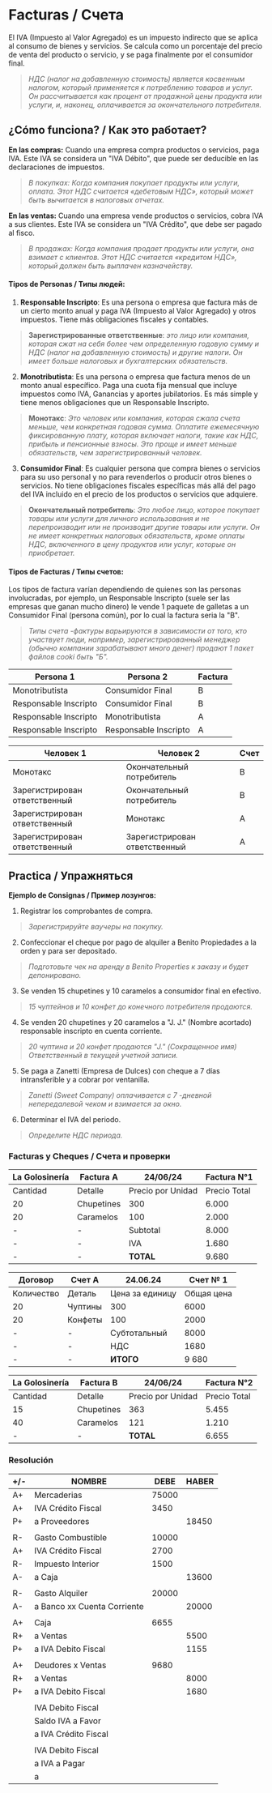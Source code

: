 #  Facturas / Счета
El IVA (Impuesto al Valor Agregado) es un impuesto indirecto que se aplica al consumo de bienes y servicios. Se calcula como un porcentaje del precio de venta del producto o servicio, y se paga finalmente por el consumidor final.
>*НДС (налог на добавленную стоимость) является косвенным налогом, который применяется к потреблению товаров и услуг. Он рассчитывается как процент от продажной цены продукта или услуги, и, наконец, оплачивается за окончательного потребителя.*
## ¿Cómo funciona? / Как это работает?
**En las compras:** Cuando una empresa compra productos o servicios, paga IVA. Este IVA se considera un "IVA Débito", que puede ser deducible en las declaraciones de impuestos.
>*В покупках: Когда компания покупает продукты или услуги, оплата. Этот НДС считается «дебетовым НДС», который может быть вычитается в налоговых отчетах.*

**En las ventas:** Cuando una empresa vende productos o servicios, cobra IVA a sus clientes. Este IVA se considera un "IVA Crédito", que debe ser pagado al fisco.
>*В продажах: Когда компания продает продукты или услуги, она взимает с клиентов. Этот НДС считается «кредитом НДС», который должен быть выплачен казначейству.*

#### Tipos de Personas / Типы людей:
1. **Responsable Inscripto**: Es una persona o empresa que factura más de un cierto monto anual y paga IVA (Impuesto al Valor Agregado) y otros impuestos. Tiene más obligaciones fiscales y contables.
>**Зарегистрированные ответственные**: *это лицо или компания, которая сжат на себя более чем определенную годовую сумму и НДС (налог на добавленную стоимость) и другие налоги. Он имеет больше налоговых и бухгалтерских обязательств.*

2. **Monotributista**: Es una persona o empresa que factura menos de un monto anual específico. Paga una cuota fija mensual que incluye impuestos como IVA, Ganancias y aportes jubilatorios. Es más simple y tiene menos obligaciones que un Responsable Inscripto.
>**Монотакс**: *Это человек или компания, которая сжала счета меньше, чем конкретная годовая сумма. Оплатите ежемесячную фиксированную плату, которая включает налоги, такие как НДС, прибыль и пенсионные взносы. Это проще и имеет меньше обязательств, чем зарегистрированный человек.*

3. **Consumidor Final**: Es cualquier persona que compra bienes o servicios para su uso personal y no para revenderlos o producir otros bienes o servicios. No tiene obligaciones fiscales específicas más allá del pago del IVA incluido en el precio de los productos o servicios que adquiere.
>**Окончательный потребитель**: *Это любое лицо, которое покупает товары или услуги для личного использования и не перепроизводит или не производит другие товары или услуги. Он не имеет конкретных налоговых обязательств, кроме оплаты НДС, включенного в цену продуктов или услуг, которые он приобретает.*
#### Tipos de Facturas / Типы счетов:
Los tipos de factura varían dependiendo de quienes son las personas involucradas, por ejemplo, un Responsable Inscripto (suele ser las empresas que ganan mucho dinero) le vende 1 paquete de galletas a un Consumidor Final (persona común), por lo cual la factura seria la "B".
>*Типы счета -фактуры варьируются в зависимости от того, кто участвует люди, например, зарегистрированный менеджер (обычно компании зарабатывают много денег) продают 1 пакет файлов cooki быть "Б".*

| Persona 1             | Persona 2             | Factura |
| --------------------- | --------------------- | ------- |
| Monotributista        | Consumidor Final      | B       |
| Responsable Inscripto | Consumidor Final      | B       |
| Responsable Inscripto | Monotributista        | A       |
| Responsable Inscripto | Responsable Inscripto | A       |

| Человек 1                     | Человек 2                     | Счет |
| ----------------------------- | ----------------------------- | ---- |
| Монотакс                      | Окончательный потребитель     | B    |
| Зарегистрирован ответственный | Окончательный потребитель     | B    |
| Зарегистрирован ответственный | Монотакс                      | А    |
| Зарегистрирован ответственный | Зарегистрирован ответственный | А    |

## Practica / Упражняться
**Ejemplo de Consignas / Пример лозунгов:**
1. Registrar los comprobantes de compra.
>*Зарегистрируйте ваучеры на покупку.*
2. Confeccionar el cheque por pago de alquiler a Benito Propiedades a la orden y para ser depositado.
>*Подготовьте чек на аренду в Benito Properties к заказу и будет депонировано.*
3. Se venden 15 chupetines y 10 caramelos a consumidor final en efectivo.
>*15 чуптейнов и 10 конфет до конечного потребителя продаются.*
4. Se venden 20 chupetines y 20 caramelos a "J. J." (Nombre acortado) responsable inscripto en cuenta corriente.
>*20 чуптина и 20 конфет продаются "J." (Сокращенное имя) Ответственный в текущей учетной записи.*
5. Se paga a Zanetti (Empresa de Dulces) con cheque a 7 días intransferible y a cobrar por ventanilla.
>*Zanetti (Sweet Company) оплачивается с 7 -дневной непередалевой чеком и взимается за окно.*
6. Determinar el IVA del periodo.
>*Определите НДС периода.*

### Facturas y Cheques / Счета и проверки

| La Golosinería | Factura A  | 24/06/24          | Factura N°1  |
| -------------- | ---------- | ----------------- | ------------ |
| Cantidad       | Detalle    | Precio por Unidad | Precio Total |
| 20             | Chupetines | 300               | 6.000        |
| 20             | Caramelos  | 100               | 2.000        |
| -              | -          | Subtotal          | 8.000        |
| -              | -          | IVA               | 1.680        |
| -              | -          | **TOTAL**         | 9.680        |

| Договор    | Счет A  | 24.06.24        | Счет № 1   |
| ---------- | ------- | --------------- | ---------- |
| Количество | Деталь  | Цена за единицу | Общая цена |
| 20         | Чуптины | 300             | 6000       |
| 20         | Конфеты | 100             | 2000       |
| -          | -       | Субтотальный    | 8000       |
| -          | -       | НДС             | 1680       |
| -          | -       | **ИТОГО**       | 9 680      |

| La Golosinería | Factura B  | 24/06/24          | Factura N°2  |
| -------------- | ---------- | ----------------- | ------------ |
| Cantidad       | Detalle    | Precio por Unidad | Precio Total |
| 15             | Chupetines | 363               | 5.455        |
| 40             | Caramelos  | 121               | 1.210        |
| -              | -          | **TOTAL**         | 6.655        |

### Resolución


| +/- | NOMBRE                      | DEBE  | HABER |
| --- | --------------------------- | ----- | ----- |
| A+  | Mercaderias                 | 75000 |       |
| A+  | IVA Crédito Fiscal          | 3450  |       |
| P+  | a Proveedores               |       | 18450 |
|     |                             |       |       |
| R-  | Gasto Combustible           | 10000 |       |
| A+  | IVA Crédito Fiscal          | 2700  |       |
| R-  | Impuesto Interior           | 1500  |       |
| A-  | a Caja                      |       | 13600 |
|     |                             |       |       |
| R-  | Gasto Alquiler              | 20000 |       |
| A-  | a Banco xx Cuenta Corriente |       | 20000 |
|     |                             |       |       |
| A+  | Caja                        | 6655  |       |
| R+  | a Ventas                    |       | 5500  |
| P+  | a IVA Debito Fiscal         |       | 1155  |
|     |                             |       |       |
| A+  | Deudores x Ventas           | 9680  |       |
| R+  | a Ventas                    |       | 8000  |
| P+  | a IVA Debito Fiscal         |       | 1680  |
|     |                             |       |       |
|     | IVA Debito Fiscal           |       |       |
|     | Saldo IVA a Favor           |       |       |
|     | a IVA Crédito Fiscal        |       |       |
|     |                             |       |       |
|     | IVA Debito Fiscal           |       |       |
|     | a IVA a Pagar               |       |       |
|     | a                           |       |       |

